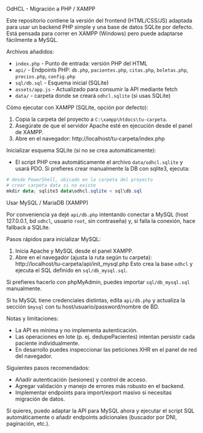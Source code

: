 OdHCL - Migración a PHP / XAMPP

Este repositorio contiene la versión del frontend (HTML/CSS/JS) adaptada para usar un backend PHP simple y una base de datos SQLite por defecto. Está pensada para correr en XAMPP (Windows) pero puede adaptarse fácilmente a MySQL.

Archivos añadidos:
- `index.php` - Punto de entrada: versión PHP del HTML
- `api/` - Endpoints PHP: `db.php`, `pacientes.php`, `citas.php`, `boletas.php`, `precios.php`, `config.php`
- `sql/db.sql` - Esquema inicial (SQLite)
- `assets/app.js` - Actualizado para consumir la API mediante fetch
- `data/` - carpeta donde se creará `odhcl.sqlite` (si usas SQLite)

Cómo ejecutar con XAMPP (SQLite, opción por defecto):
1. Copia la carpeta del proyecto a `C:\xampp\htdocs\tu-carpeta`.
2. Asegúrate de que el servidor Apache esté en ejecución desde el panel de XAMPP.
3. Abre en el navegador: http://localhost/tu-carpeta/index.php

Inicializar esquema SQLite (si no se crea automáticamente):
- El script PHP crea automáticamente el archivo `data/odhcl.sqlite` y usará PDO. Si prefieres crear manualmente la DB con sqlite3, ejecuta:

```powershell
# desde PowerShell, ubicado en la carpeta del proyecto
# crear carpeta data si no existe
mkdir data; sqlite3 data\odhcl.sqlite < sql\db.sql
```


Usar MySQL / MariaDB (XAMPP)

Por conveniencia ya dejé `api/db.php` intentando conectar a MySQL (host 127.0.0.1, bd `odhcl`, usuario `root`, sin contraseña) y, si falla la conexión, hace fallback a SQLite.

Pasos rápidos para inicializar MySQL:

1. Inicia Apache y MySQL desde el panel XAMPP.
2. Abre en el navegador (ajusta la ruta según tu carpeta):
	http://localhost/tu-carpeta/api/init_mysql.php
	Esto crea la base `odhcl` y ejecuta el SQL definido en `sql/db_mysql.sql`.

Si prefieres hacerlo con phpMyAdmin, puedes importar `sql/db_mysql.sql` manualmente.

Si tu MySQL tiene credenciales distintas, edita `api/db.php` y actualiza la sección `$mysql` con tu host/usuario/password/nombre de BD.

Notas y limitaciones:
- La API es mínima y no implementa autenticación.
- Las operaciones en lote (p. ej. dedupePacientes) intentan persistir cada paciente individualmente.
- En desarrollo puedes inspeccionar las peticiones XHR en el panel de red del navegador.

Siguientes pasos recomendados:
- Añadir autenticación (sesiones) y control de acceso.
- Agregar validación y manejo de errores más robusto en el backend.
- Implementar endpoints para import/export masivo si necesitas migración de datos.

Si quieres, puedo adaptar la API para MySQL ahora y ejecutar el script SQL automáticamente o añadir endpoints adicionales (buscador por DNI, paginación, etc.).
